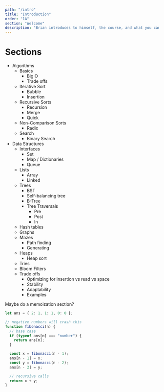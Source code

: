 ```yaml
---
path: "/intro"
title: "Introduction"
order: "1A"
section: "Welcome"
description: "Brian introduces to himself, the course, and what you can expect to learn in the next few hours"
---
```


# Sections

- Algorithms
  - Basics
    - Big O
    - Trade offs
  - Iterative Sort
    - Bubble
    - Insertion
  - Recursive Sorts
    - Recursion
    - Merge
    - Quick
  - Non-Comparison Sorts
    - Radix
  - Search
    - Binary Search
- Data Structures
  - Interfaces
    - Set
    - Map / Dictionaries
    - Queue
  - Lists
    - Array
    - Linked
  - Trees
    - BST
    - Self-balancing tree
    - B-Tree
    - Tree Traversals
      - Pre
      - Post
      - In
  - Hash tables
  - Graphs
  - Mazes
    - Path finding
    - Generating
  - Heaps
    - Heap sort
  - Tries
  - Bloom Filters
  - Trade offs
    - Optimizing for insertion vs read vs space
    - Stability
    - Adaptability
    - Examples

Maybe do a memoization section?

```javascript
let ans = { 2: 1, 1: 1, 0: 0 };

// negative numbers will crash this
function fibonacci(n) {
  // base case
  if (typeof ans[n] === "number") {
    return ans[n];
  }

  const x = fibonacci(n - 1);
  ans[n - 1] = x;
  const y = fibonacci(n - 2);
  ans[n - 2] = y;

  // recursive calls
  return x + y;
}
```
